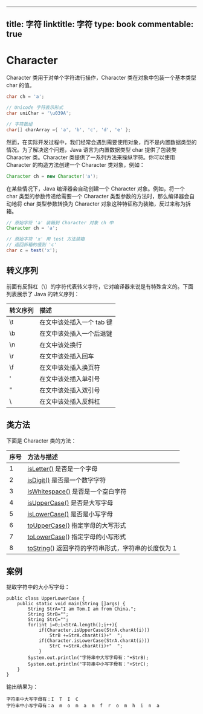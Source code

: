 
---
title: 字符
linktitle: 字符
type: book
commentable: true
---

# Character

Character 类用于对单个字符进行操作，Character 类在对象中包装一个基本类型 char 的值。

```java
char ch = 'a';

// Unicode 字符表示形式
char uniChar = '\u039A';

// 字符数组
char[] charArray ={ 'a', 'b', 'c', 'd', 'e' };
```

然而，在实际开发过程中，我们经常会遇到需要使用对象，而不是内置数据类型的情况。为了解决这个问题，Java 语言为内置数据类型 char 提供了包装类 Character 类。Character 类提供了一系列方法来操纵字符。你可以使用 Character 的构造方法创建一个 Character 类对象，例如：

```java
Character ch = new Character('a');
```

在某些情况下，Java 编译器会自动创建一个 Character 对象。例如，将一个 char 类型的参数传递给需要一个 Character 类型参数的方法时，那么编译器会自动地将 char 类型参数转换为 Character 对象这种特征称为装箱，反过来称为拆箱。

```java
// 原始字符 'a' 装箱到 Character 对象 ch 中
Character ch = 'a';

// 原始字符 'x' 用 test 方法装箱
// 返回拆箱的值到 'c'
char c = test('x');
```

## 转义序列

前面有反斜杠（\）的字符代表转义字符，它对编译器来说是有特殊含义的。下面列表展示了 Java 的转义序列：

| 转义序列 | 描述                      |
| :------- | :------------------------ |
| \t       | 在文中该处插入一个 tab 键 |
| \b       | 在文中该处插入一个后退键  |
| \n       | 在文中该处换行            |
| \r       | 在文中该处插入回车        |
| \f       | 在文中该处插入换页符      |
| \'       | 在文中该处插入单引号      |
| \"       | 在文中该处插入双引号      |
| \\       | 在文中该处插入反斜杠      |

## 类方法

下面是 Character 类的方法：

| 序号 | 方法与描述                                                                                                 |
| :--- | :--------------------------------------------------------------------------------------------------------- |
| 1    | [isLetter()](https://www.runoob.com/java/character-isletter.html) 是否是一个字母                           |
| 2    | [isDigit()](https://www.runoob.com/java/character-isdigit.html) 是否是一个数字字符                         |
| 3    | [isWhitespace()](https://www.runoob.com/java/character-iswhitespace.html) 是否是一个空白字符               |
| 4    | [isUpperCase()](https://www.runoob.com/java/character-isuppercase.html) 是否是大写字母                     |
| 5    | [isLowerCase()](https://www.runoob.com/java/character-islowercase.html) 是否是小写字母                     |
| 6    | [toUpperCase()](https://www.runoob.com/java/character-touppercase.html) 指定字母的大写形式                 |
| 7    | [toLowerCase](https://www.runoob.com/java/character-tolowercase.html)() 指定字母的小写形式                 |
| 8    | [toString](https://www.runoob.com/java/character-tostring.html)() 返回字符的字符串形式，字符串的长度仅为 1 |

## 案例

提取字符中的大小写字母：

```
public class UpperLowerCase {
    public static void main(String []args) {
        String StrA="I am Tom.I am from China.";
        String StrB="";
        String StrC="";
        for(int i=0;i<StrA.length();i++){
            if(Character.isUpperCase(StrA.charAt(i)))
                StrB +=StrA.charAt(i)+"  ";
            if(Character.isLowerCase(StrA.charAt(i)))
                StrC +=StrA.charAt(i)+"  ";
            }
        System.out.println("字符串中大写字母有："+StrB);
        System.out.println("字符串中小写字母有："+StrC);
    }
}
```

输出结果为：

```
字符串中大写字母有：I  T  I  C
字符串中小写字母有：a  m  o  m  a  m  f  r  o  m  h  i  n  a
```

    